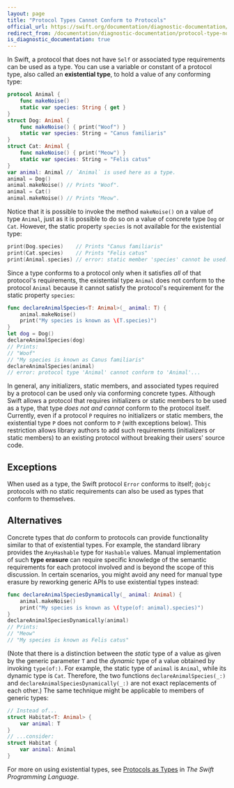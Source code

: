```yaml
---
layout: page
title: "Protocol Types Cannot Conform to Protocols"
official_url: https://swift.org/documentation/diagnostic-documentation/protocol-type-non-conformance/
redirect_from: /documentation/diagnostic-documentation/protocol-type-non-conformance.html
is_diagnostic_documentation: true
---
```

In Swift, a protocol that does not have `Self` or associated type requirements can be used as a type. You can use a variable or constant of a protocol type, also called an __existential type__, to hold a value of any conforming type:
```swift 
protocol Animal {
    func makeNoise()
    static var species: String { get }
}
struct Dog: Animal {
    func makeNoise() { print("Woof") }
    static var species: String = "Canus familiaris"
}
struct Cat: Animal {
    func makeNoise() { print("Meow") }
    static var species: String = "Felis catus"
}
var animal: Animal // `Animal` is used here as a type.
animal = Dog()
animal.makeNoise() // Prints "Woof".
animal = Cat()
animal.makeNoise() // Prints "Meow".
```
Notice that it is possible to invoke the method `makeNoise()` on a value of type `Animal`, just as it is possible to do so on a value of concrete type `Dog` or `Cat`. However, the static property `species` is not available for the existential type:
```swift
print(Dog.species)    // Prints "Canus familiaris"
print(Cat.species)    // Prints "Felis catus"
print(Animal.species) // error: static member 'species' cannot be used...
```
Since a type conforms to a protocol only when it satisfies _all_ of that protocol's requirements, the existential type `Animal` does not conform to the protocol `Animal` because it cannot satisfy the protocol's requirement for the static property `species`:
```swift
func declareAnimalSpecies<T: Animal>(_ animal: T) {
    animal.makeNoise()
    print("My species is known as \(T.species)")
}
let dog = Dog()
declareAnimalSpecies(dog)
// Prints:
// "Woof"
// "My species is known as Canus familiaris"
declareAnimalSpecies(animal)
// error: protocol type 'Animal' cannot conform to 'Animal'...
```
In general, any initializers, static members, and associated types required by a protocol can be used only via conforming concrete types. Although Swift allows a protocol that requires initializers or static members to be used as a type, that type _does not and cannot_ conform to the protocol itself.
Currently, even if a protocol `P` requires no initializers or static members, the existential type `P` does not conform to `P` (with exceptions below). This restriction allows library authors to add such requirements (initializers or static members) to an existing protocol without breaking their users' source code.
## Exceptions
When used as a type, the Swift protocol `Error` conforms to itself; `@objc` protocols with no static requirements can also be used as types that conform to themselves.
## Alternatives
Concrete types that _do_ conform to protocols can provide functionality similar to that of existential types. For example, the standard library provides the `AnyHashable` type for `Hashable` values. Manual implementation of such __type erasure__ can require specific knowledge of the semantic requirements for each protocol involved and is beyond the scope of this discussion.
In certain scenarios, you might avoid any need for manual type erasure by reworking generic APIs to use existential types instead:
```swift
func declareAnimalSpeciesDynamically(_ animal: Animal) {
    animal.makeNoise()
    print("My species is known as \(type(of: animal).species)")
}
declareAnimalSpeciesDynamically(animal)
// Prints:
// "Meow"
// "My species is known as Felis catus"
```
(Note that there is a distinction between the _static_ type of a value as given by the generic parameter `T` and the _dynamic_ type of a value obtained by invoking `type(of:)`. For example, the static type of `animal` is `Animal`, while its dynamic type is `Cat`. Therefore, the two functions `declareAnimalSpecies(_:)` and `declareAnimalSpeciesDynamically(_:)` are not exact replacements of each other.)
The same technique might be applicable to members of generic types:
```swift
// Instead of...
struct Habitat<T: Animal> {
    var animal: T
}
// ...consider:
struct Habitat {
    var animal: Animal
}
```
For more on using existential types, see [Protocols as Types](https://docs.swift.org/swift-book/LanguageGuide/Protocols.html#ID275) in _The Swift Programming Language_.